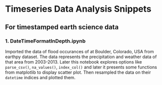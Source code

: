 # Timeseries Data Analysis Snippets 
## For timestamped earth science data

### 1. DateTimeFormatInDepth.ipynb

Imported the data of flood occurances of at Boulder, Colorado, USA from earthpy dataset. The data represents the precipitation and weather data of that area from 2003-2013. Later this notebook explores options like `parse_csv()`, `na_values()`, `index_col()` and later it presents some functions from matplotlib to display scatter plot. Then resampled the data on their `datetime` indices and plotted them.

